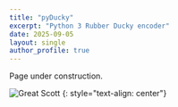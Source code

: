 ```yaml
---
title: "pyDucky"
excerpt: "Python 3 Rubber Ducky encoder"
date: 2025-09-05
layout: single
author_profile: true
---
```


Page under construction. 

![Great Scott](https://media4.giphy.com/media/v1.Y2lkPTc5MGI3NjExa2l4Nm5ueHkzNTJ4eHExd3c5em5vYzE5aWcxenRqdmpobzh1b3B6OSZlcD12MV9pbnRlcm5hbF9naWZfYnlfaWQmY3Q9Zw/yJwXlLESRVkFd6yQVr/giphy.gif
)
{: style="text-align: center"}


